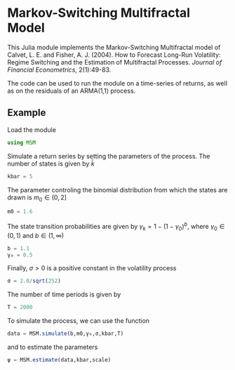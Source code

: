 # Markov-Switching Multifractal Model

This Julia module implements the Markov-Switching Multifractal model of Calvet, L. E. and Fisher, A. J. (2004). How to Forecast Long-Run Volatility: Regime Switching
and the Estimation of Multifractal Processes. _Journal of Financial Econometrics_, 2(1):49-83.

The code can be used to run the module on a time-series of returns, as well as on the residuals of an ARMA(1,1) process. 

## Example
Load the module
```julia
using MSM
```
Simulate a return series by setting the parameters of the process. The number of states is given by $\bar{k}$
``` julia
kbar = 5 
```
The parameter controling the binomial distribution from which the states are drawn is $m_0 \in (0,2]$
``` julia
m0 = 1.6
```
The state transition probabilities are given by $\gamma_k = 1 - (1 - \gamma_0)^b$, where $\gamma_0 \in (0,1)$ and $b \in (1,\infty)$
``` julia
b = 1.1 
γ₀ = 0.5
```
Finally, $\sigma>0$ is a positive constant in the volatility process 
``` julia
σ = 2.0/sqrt(252)
```
The number of time periods is given by
``` julia
T = 2000
```
To simulate the process, we can use the function
``` julia
data = MSM.simulate(b,m0,γ₀,σ,kbar,T)
```
and to estimate the parameters
``` julia
ψ = MSM.estimate(data,kbar,scale)
```